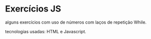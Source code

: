 # Exercícios JS

alguns exercícios com uso de números com laços de repetição While.

tecnologias usadas: HTML e Javascript. 
